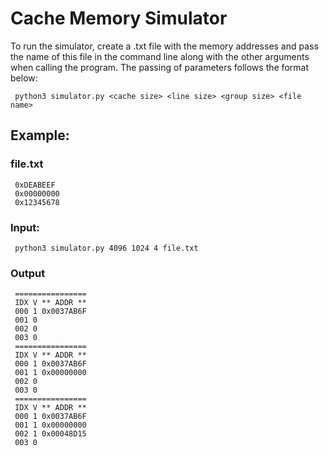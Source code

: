 # Cache Memory Simulator

To run the simulator, create a .txt file with the memory addresses and pass the name of this file in the command line along with the other arguments when calling the program.
The passing of parameters follows the format below:

     python3 simulator.py <cache size> <line size> <group size> <file name>

## Example:

### file.txt 

     0xDEABEEF
     0x00000000
     0x12345678

### Input: 
     python3 simulator.py 4096 1024 4 file.txt

### Output
     
     ================
     IDX V ** ADDR **
     000 1 0x0037AB6F
     001 0
     002 0
     003 0
     ================
     IDX V ** ADDR **
     000 1 0x0037AB6F
     001 1 0x00000000
     002 0
     003 0
     ================
     IDX V ** ADDR **
     000 1 0x0037AB6F
     001 1 0x00000000
     002 1 0x00048D15
     003 0
